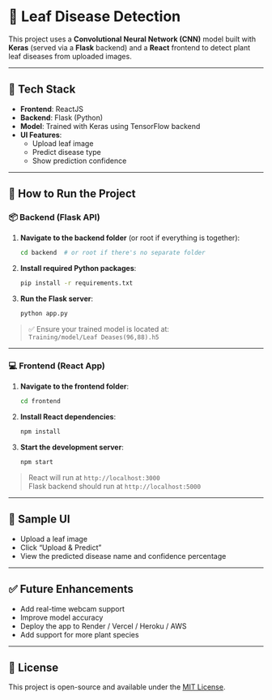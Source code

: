 # 🌿 Leaf Disease Detection

This project uses a **Convolutional Neural Network (CNN)** model built with **Keras** (served via a **Flask** backend) and a **React** frontend to detect plant leaf diseases from uploaded images.

---

## 🔧 Tech Stack

- **Frontend**: ReactJS  
- **Backend**: Flask (Python)  
- **Model**: Trained with Keras using TensorFlow backend  
- **UI Features**:  
  - Upload leaf image  
  - Predict disease type  
  - Show prediction confidence

---

## 🚀 How to Run the Project

### 📦 Backend (Flask API)

1. **Navigate to the backend folder** (or root if everything is together):

    ```bash
    cd backend  # or root if there's no separate folder
    ```

2. **Install required Python packages**:

    ```bash
    pip install -r requirements.txt
    ```

3. **Run the Flask server**:

    ```bash
    python app.py
    ```

> ✅ Ensure your trained model is located at:  
> `Training/model/Leaf Deases(96,88).h5`

---

### 💻 Frontend (React App)

1. **Navigate to the frontend folder**:

    ```bash
    cd frontend
    ```

2. **Install React dependencies**:

    ```bash
    npm install
    ```

3. **Start the development server**:

    ```bash
    npm start
    ```

> React will run at `http://localhost:3000`  
> Flask backend should run at `http://localhost:5000`

---

## 📸 Sample UI

- Upload a leaf image
- Click “Upload & Predict”
- View the predicted disease name and confidence percentage

---

## ✅ Future Enhancements

- Add real-time webcam support
- Improve model accuracy
- Deploy the app to Render / Vercel / Heroku / AWS
- Add support for more plant species

---

## 📄 License

This project is open-source and available under the [MIT License](LICENSE).
